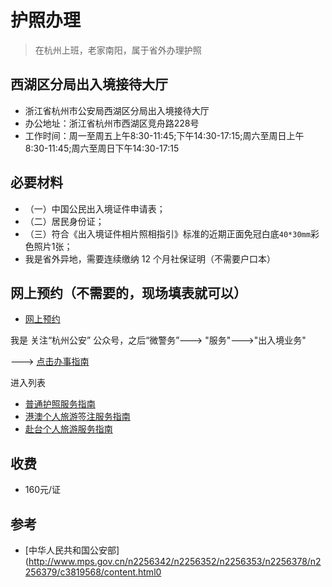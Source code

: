 # 护照办理


>在杭州上班，老家南阳，属于省外办理护照


## 西湖区分局出入境接待大厅
- 浙江省杭州市公安局西湖区分局出入境接待大厅
- 办公地址：浙江省杭州市西湖区竞舟路228号
- 工作时间：周一至周五上午8:30-11:45;下午14:30-17:15;周六至周日上午8:30-11:45;周六至周日下午14:30-17:15


## 必要材料
- （一）中国公民出入境证件申请表；
- （二）居民身份证；
- （三）符合《出入境证件相片照相指引》标准的近期正面免冠白底` 40*30mm `彩色照片1张；
- 我是省外异地，需要连续缴纳 12 个月社保证明（不需要户口本）

## 网上预约（不需要的，现场填表就可以）

- [网上预约](http://www.hzpolice.gov.cn/crj/default.aspx)

我是 关注“杭州公安” 公众号，之后“微警务”---> "服务"--->"出入境业务"

---> [点击办事指南](http://police.hangzhou.gov.cn/weixinWX/NewCrj/FwznList.aspx)

进入列表

- [普通护照服务指南](https://unibase.zjzwfw.gov.cn/h5/WorkGuide/#/eventDetails/d6121e8d-3590-4e3f-b1f0-7ad3212a10c4)
- [港澳个人旅游签注服务指南](https://unibase.zjzwfw.gov.cn/h5/WorkGuide/#/eventDetails/138c1f46-543f-49b5-ab6e-352e9c10cbfd)
- [赴台个人旅游服务指南](https://unibase.zjzwfw.gov.cn/h5/WorkGuide/#/eventDetails/76444b50-a50f-404f-a315-a68533201d39)


## 收费

- 160元/证

## 参考
- [中华人民共和国公安部](http://www.mps.gov.cn/n2256342/n2256352/n2256353/n2256378/n2256379/c3819568/content.html0
